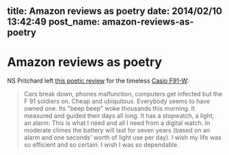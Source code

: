 title: Amazon reviews as poetry
date: 2014/02/10 13:42:49
post_name: amazon-reviews-as-poetry
---
# Amazon reviews as poetry

NS Pritchard left [this poetic review](http://www.amazon.co.uk/review/R2BO0OYSWPB15H/ref=cm_cr_pr_viewpnt#R2BO0OYSWPB15H) for the timeless [Casio F91-W](http://en.wikipedia.org/wiki/Casio_F-91W): 

> Cars break down, phones malfunction, computers get infected but the F 91 soldiers on. Cheap and ubiquitous. Everybody seems to have owned one. Its "beep beep" woke thousands this morning. It measured and guided their days all long. It has a stopwatch, a light, an alarm: This is what I need and all I need from a digital watch. In moderate climes the battery will last for seven years (based on an alarm and one seconds' worth of light use per day). I wish my life was so efficient and so certain. I wish I was so dependable.

